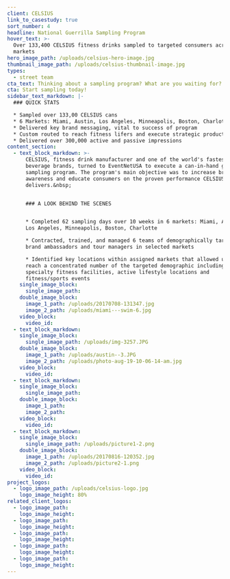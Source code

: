 ```yaml
---
client: CELSIUS
link_to_casestudy: true
sort_number: 4
headline: National Guerrilla Sampling Program
hover_text: >-
  Over 133,400 CELSIUS fitness drinks sampled to targeted consumers across 6 key
  markets
hero_image_path: /uploads/celsius-hero-image.jpg
thumbnail_image_path: /uploads/celsius-thumbnail-image.jpg
types:
  - street team
cta_text: Thinking about a sampling program? What are you waiting for?
cta: Start sampling today!
sidebar_text_markdown: |-
  ### QUICK STATS

  * Sampled over 133,00 CELSIUS cans
  * 6 Markets: Miami, Austin, Los Angeles, Minneapolis, Boston, Charlotte
  * Delivered key brand messaging, vital to success of program
  * Custom routed to reach fitness lifers and execute strategic product drops
  * Delivered over 300,000 active and passive impressions
content_section:
  - text_block_markdown: >-
      CELSIUS, fitness drink manufacturer and one of the world's fastest growing
      beverage brands, turned to EventNetUSA to execute a can-in-hand guerrilla
      sampling program. The program's main objective was to increase brand
      awareness and educate consumers on the proven performance CELSIUS
      delivers.&nbsp;


      ### A LOOK BEHIND THE SCENES


      * Completed 62 sampling days over 10 weeks in 6 markets: Miami, Austin,
      Los Angeles, Minneapolis, Boston, Charlotte

      * Contracted, trained, and managed 6 teams of demographically targeted
      brand ambassadors and tour managers in selected markets

      * Identified key locations within assigned markets that allowed us to
      reach a concentrated number of the targeted demographic including gyms and
      specialty fitness facilities, active lifestyle locations and
      fitness/sports events
    single_image_block:
      single_image_path:
    double_image_block:
      image_1_path: /uploads/20170708-131347.jpg
      image_2_path: /uploads/miami---swim-6.jpg
    video_block:
      video_id:
  - text_block_markdown:
    single_image_block:
      single_image_path: /uploads/img-3257.JPG
    double_image_block:
      image_1_path: /uploads/austin--3.JPG
      image_2_path: /uploads/photo-aug-19-10-06-14-am.jpg
    video_block:
      video_id:
  - text_block_markdown:
    single_image_block:
      single_image_path:
    double_image_block:
      image_1_path:
      image_2_path:
    video_block:
      video_id:
  - text_block_markdown:
    single_image_block:
      single_image_path: /uploads/picture1-2.png
    double_image_block:
      image_1_path: /uploads/20170816-120352.jpg
      image_2_path: /uploads/picture2-1.png
    video_block:
      video_id:
project_logos:
  - logo_image_path: /uploads/celsius-logo.jpg
    logo_image_height: 80%
related_client_logos:
  - logo_image_path:
    logo_image_height:
  - logo_image_path:
    logo_image_height:
  - logo_image_path:
    logo_image_height:
  - logo_image_path:
    logo_image_height:
  - logo_image_path:
    logo_image_height:
---
```

